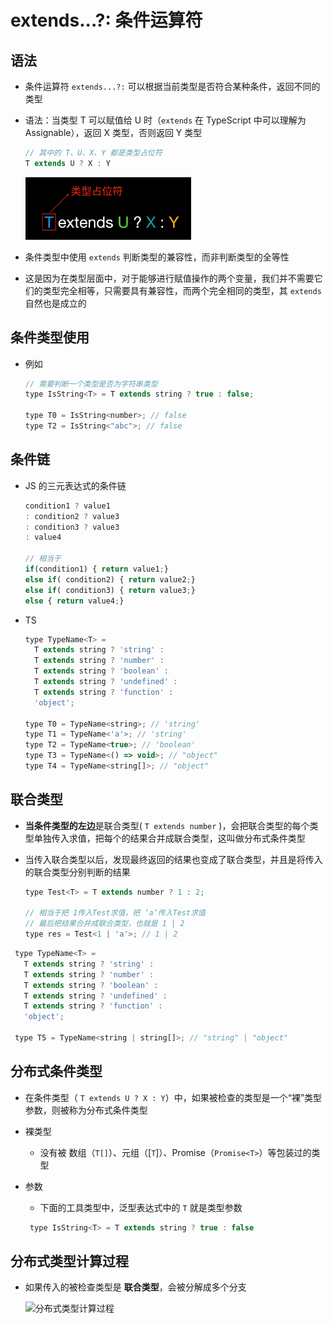 # extends...?: 条件运算符

## 语法

+ 条件运算符 `extends...?:` 可以根据当前类型是否符合某种条件，返回不同的类型
+ 语法：当类型 T 可以赋值给 U 时（`extends` 在 TypeScript 中可以理解为 Assignable），返回 X 类型，否则返回 Y 类型

  ```js
  // 其中的 T、U、X、Y 都是类型占位符
  T extends U ? X : Y
  ```

  ![extends语法](images/extends语法.png)

+ 条件类型中使用 `extends` 判断类型的兼容性，而非判断类型的全等性
+ 这是因为在类型层面中，对于能够进行赋值操作的两个变量，我们并不需要它们的类型完全相等，只需要具有兼容性，而两个完全相同的类型，其 `extends` 自然也是成立的

## 条件类型使用

+ 例如

  ```js
  // 需要判断一个类型是否为字符串类型
  type IsString<T> = T extends string ? true : false;

  type T0 = IsString<number>; // false
  type T2 = IsString<"abc">; // false

  ```

## 条件链

+ JS 的三元表达式的条件链

  ```js
  condition1 ? value1
  : condition2 ? value3
  : condition3 ? value3
  : value4

  // 相当于
  if(condition1) { return value1;}
  else if( condition2) { return value2;}
  else if( condition3) { return value3;}
  else { return value4;}

  ```

+ TS

  ```js
  type TypeName<T> =
    T extends string ? 'string' :
    T extends string ? 'number' :
    T extends string ? 'boolean' :
    T extends string ? 'undefined' :
    T extends string ? 'function' :
    'object';

  type T0 = TypeName<string>; // 'string'
  type T1 = TypeName<'a'>; // 'string'
  type T2 = TypeName<true>; // 'boolean'
  type T3 = TypeName<() => void>; // "object"
  type T4 = TypeName<string[]>; // "object"
  ```

## 联合类型

+ **当条件类型的左边**是联合类型( `T extends number` )，会把联合类型的每个类型单独传入求值，把每个的结果合并成联合类型，这叫做分布式条件类型

+ 当传入联合类型以后，发现最终返回的结果也变成了联合类型，并且是将传入的联合类型分别判断的结果

  ```js
  type Test<T> = T extends number ? 1 : 2;

  // 相当于把 1传入Test求值，把 ‘a’传入Test求值
  // 最后把结果合并成联合类型，也就是 1 | 2
  type res = Test<1 | 'a'>; // 1 | 2
  ```

 ```js
  type TypeName<T> =
    T extends string ? 'string' :
    T extends string ? 'number' :
    T extends string ? 'boolean' :
    T extends string ? 'undefined' :
    T extends string ? 'function' :
    'object';

  type T5 = TypeName<string | string[]>; // "string" | "object"
  ```

## 分布式条件类型

+ 在条件类型（ `T extends U ? X : Y`）中，如果被检查的类型是一个“裸”类型参数，则被称为分布式条件类型

+ 裸类型

  + 没有被 数组（`T[]`）、元组（\[`T`]）、Promise（`Promise<T>`）等包装过的类型

+ 参数

  + 下面的工具类型中，泛型表达式中的 `T` 就是类型参数

   ```js
    type IsString<T> = T extends string ? true : false
    ```

## 分布式类型计算过程

+ 如果传入的被检查类型是 **联合类型**，会被分解成多个分支

  ![分布式类型计算过程](images/分布式类型计算过程.png)
